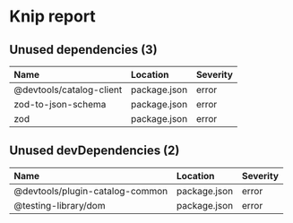 # Knip report

## Unused dependencies (3)

| Name                      | Location     | Severity |
| :------------------------ | :----------- | :------- |
| @devtools/catalog-client | package.json | error    |
| zod-to-json-schema        | package.json | error    |
| zod                       | package.json | error    |

## Unused devDependencies (2)

| Name                             | Location     | Severity |
| :------------------------------- | :----------- | :------- |
| @devtools/plugin-catalog-common | package.json | error    |
| @testing-library/dom             | package.json | error    |

